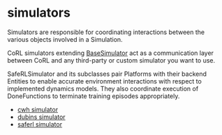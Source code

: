 # simulators

Simulators are responsible for coordinating interactions between the various
objects involved in a Simulation. 

CoRL simulators extending [BaseSimulator]({{corl_docs_url}}/reference/simulators/base_simulator/#corl.simulators.base_simulator.BaseSimulator) act as a communication
layer between CoRL and any third-party or custom simulator you
want to use. 

SafeRLSimulator and its subclasses pair Platforms with their backend Entities to enable accurate
environment interactions with respect to implemented dynamics models. They also coordinate
execution of DoneFunctions to terminate training episodes appropriately.

- [cwh simulator](../../reference/simulators/cwh_simulator.md)
- [dubins simulator](../../reference/simulators/dubins_simulator.md)
- [saferl simulator](../../reference/simulators/saferl_simulator.md)
